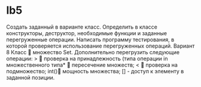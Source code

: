 # lb5
 
Создать заданный в варианте класс. Определить в классе конструкторы, 
деструктор, необходимые функции и заданные перегруженные операции. 
Написать программу тестирования, в которой проверяется использование 
перегруженных операций. 
Вариант 8 
Класс  множество Set. Дополнительно перегрузить 
следующие операции: >  проверка на принадлежность (типа 
операции in множественного типа*  пересечение множеств; < 
 проверка на подмножество; int() мощность множества; [] - 
доступ к элементу в заданной позиции. 
